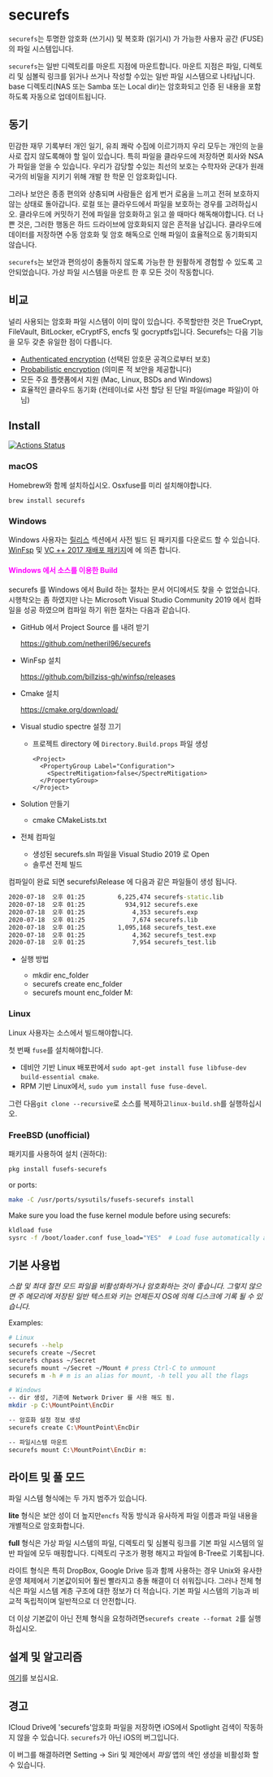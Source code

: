 # securefs

`securefs`는 투명한 암호화 (쓰기시) 및 복호화 (읽기시) 가 가능한 사용자 공간 (FUSE)의 파일 시스템입니다.

`securefs`는 일반 디렉토리를 마운트 지점에 마운트합니다. 마운트 지점은 파일, 디렉토리 및 심볼릭 링크를 읽거나 쓰거나 작성할 수있는 일반 파일 시스템으로 나타납니다. base 디렉토리(NAS 또는 Samba 또는 Local dir)는 암호화되고 인증 된 내용을 포함하도록 자동으로 업데이트됩니다.

## 동기

민감한 재무 기록부터 개인 일기, 유죄 쾌락 수집에 이르기까지 우리 모두는 개인의 눈을 사로 잡지 않도록해야 할 일이 있습니다. 특히 파일을 클라우드에 저장하면 회사와 NSA가 파일을 얻을 수 있습니다. 우리가 감당할 수있는 최선의 보호는 수학자와 군대가 원래 국가의 비밀을 지키기 위해 개발 한 학문 인 암호화입니다.

그러나 보안은 종종 편의와 상충되며 사람들은 쉽게 번거 로움을 느끼고 전혀 보호하지 않는 상태로 돌아갑니다. 로컬 또는 클라우드에서 파일을 보호하는 경우를 고려하십시오. 클라우드에 커밋하기 전에 파일을 암호화하고 읽고 쓸 때마다 해독해야합니다. 더 나쁜 것은, 그러한 행동은 하드 드라이브에 암호화되지 않은 흔적을 남깁니다. 클라우드에 데이터를 저장하면 수동 암호화 및 암호 해독으로 인해 파일이 효율적으로 동기화되지 않습니다.

`securefs`는 보안과 편의성이 충돌하지 않도록 가능한 한 원활하게 경험할 수 있도록 고안되었습니다. 가상 파일 시스템을 마운트 한 후 모든 것이 작동합니다.

## 비교

널리 사용되는 암호화 파일 시스템이 이미 많이 있습니다. 주목할만한 것은 TrueCrypt, FileVault, BitLocker, eCryptFS, encfs 및 gocryptfs입니다. Securefs는 다음 기능을 모두 갖춘 유일한 점이 다릅니다.
* [Authenticated encryption](https://en.wikipedia.org/wiki/Authenticated_encryption) (선택된 암호문 공격으로부터 보호)
* [Probabilistic encryption](https://en.wikipedia.org/wiki/Probabilistic_encryption) (의미론 적 보안을 제공합니다)
* 모든 주요 플랫폼에서 지원 (Mac, Linux, BSDs and Windows)
* 효율적인 클라우드 동기화 (컨테이너로 사전 할당 된 단일 파일(image 파일)이 아님)

## Install

[![Actions Status](https://github.com/netheril96/securefs/workflows/C%2FC%2B%2B%20CI/badge.svg)](https://github.com/netheril96/securefs/actions)


### macOS

Homebrew와 함께 설치하십시오. Osxfuse를 미리 설치해야합니다.
```
brew install securefs
```

### Windows

Windows 사용자는 [릴리스](https://github.com/netheril96/securefs/releases) 섹션에서 사전 빌드 된 패키지를 다운로드 할 수 있습니다. [WinFsp](https://github.com/billziss-gh/winfsp/releases) 및 [VC ++ 2017 재배포 패키지](https://support.microsoft.com/en-us/help/2977003/the-latest-supported-visual-c-downloads)에 에 의존 합니다.

#### <span style="color:Magenta">Windows 에서 소스를 이용한 Build</span>
securefs 를 Windows 에서 Build 하는 절차는 문서 어디에서도 찾을 수 없었습니다.  시행착오는 좀 하였지만 나는 Microsoft Visual Studio Community 2019 에서 컴파일을 성공 하였으며 컴파일 하기 위한  절차는 다음과 같습니다.

- GitHub 에서 Project Source 를 내려 받기

  https://github.com/netheril96/securefs

- WinFsp 설치

  https://github.com/billziss-gh/winfsp/releases

- Cmake 설치

  https://cmake.org/download/

- Visual studio spectre 설정 끄기

  - 프로젝트 directory 에 `Directory.Build.props` 파일 생성

    ``` props
    <Project>
      <PropertyGroup Label="Configuration">
        <SpectreMitigation>false</SpectreMitigation>
      </PropertyGroup>
    </Project>
    ```

- Solution 만들기

  - cmake CMakeLists.txt

- 전체 컴파일

  - 생성된 securefs.sln 파일을   Visual Studio 2019 로 Open
  - 솔루션 전체 빌드

컴파일이 완료 되면 securefs\Release 에 다음과 같은 파일들이 생성 됩니다.

``` cmd
2020-07-18  오후 01:25         6,225,474 securefs-static.lib
2020-07-18  오후 01:25           934,912 securefs.exe
2020-07-18  오후 01:25             4,353 securefs.exp
2020-07-18  오후 01:25             7,674 securefs.lib
2020-07-18  오후 01:25         1,095,168 securefs_test.exe
2020-07-18  오후 01:25             4,362 securefs_test.exp
2020-07-18  오후 01:25             7,954 securefs_test.lib
```

- 실행 방법

  - mkdir enc_folder
  - securefs create enc_folder
  - securefs mount enc_folder M:



### Linux

Linux 사용자는 소스에서 빌드해야합니다.

첫 번째 `fuse`를 설치해야합니다.

* 데비안 기반 Linux 배포판에서 `sudo apt-get install fuse libfuse-dev build-essential cmake`.
* RPM 기반 Linux에서, `sudo yum install fuse fuse-devel`.

그런 다음`git clone --recursive`로 소스를 복제하고`linux-build.sh`를 실행하십시오.

### FreeBSD (unofficial)

패키지를 사용하여 설치 (권하다):
```bash
pkg install fusefs-securefs
```

or ports:
```bash
make -C /usr/ports/sysutils/fusefs-securefs install
```

Make sure you load the fuse kernel module before using securefs:
```bash
kldload fuse
sysrc -f /boot/loader.conf fuse_load="YES"  # Load fuse automatically at boot
```

## 기본 사용법

*스왑 및 최대 절전 모드 파일을 비활성화하거나 암호화하는 것이 좋습니다. 그렇지 않으면 주 메모리에 저장된 일반 텍스트와 키는 언제든지 OS에 의해 디스크에 기록 될 수 있습니다.*

Examples:

```bash
# Linux
securefs --help
securefs create ~/Secret
securefs chpass ~/Secret
securefs mount ~/Secret ~/Mount # press Ctrl-C to unmount
securefs m -h # m is an alias for mount, -h tell you all the flags

# Windows
-- dir 생성, 기존에 Network Driver 를 사용 해도 됨.
mkdir -p C:\MountPoint\EncDir

-- 암호화 설정 정보 생성
securefs create C:\MountPoint\EncDir

-- 파일시스템 마운트
securefs mount C:\MountPoint\EncDir m:

```

## 라이트 및 풀 모드

파일 시스템 형식에는 두 가지 범주가 있습니다.

**lite** 형식은 보안 성이 더 높지만`encfs` 작동 방식과 유사하게 파일 이름과 파일 내용을 개별적으로 암호화합니다.

**full** 형식은 가상 파일 시스템의 파일, 디렉토리 및 심볼릭 링크를 기본 파일 시스템의 일반 파일에 모두 매핑합니다. 디렉토리 구조가 평평 해지고 파일에 B-Tree로 기록됩니다.

라이트 형식은 특히 DropBox, Google Drive 등과 함께 사용하는 경우 Unix와 유사한 운영 체제에서 기본값이되어 훨씬 빨라지고 충돌 해결이 더 쉬워집니다. 그러나 전체 형식은 파일 시스템 계층 구조에 대한 정보가 더 적습니다. 기본 파일 시스템의 기능과 비교적 독립적이며 일반적으로 더 안전합니다.

더 이상 기본값이 아닌 전체 형식을 요청하려면`securefs create --format 2`를 실행하십시오.

## 설계 및 알고리즘

[여기](docs/design.md)를 보십시요.

## 경고

ICloud Drive에 'securefs'암호화 파일을 저장하면 iOS에서 Spotlight 검색이 작동하지 않을 수 있습니다. `securefs`가 아닌 iOS의 버그입니다.

이 버그를 해결하려면 Setting -> Siri 및 제안에서 *파일* 앱의 색인 생성을 비활성화 할 수 있습니다.
